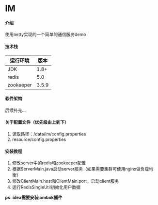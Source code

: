 # IM

#### 介绍
使用netty实现的一个简单的通信服务demo

#### 技术栈


| 运行环境 | 版本 |
| --- | --- |
| JDK | 1.8+ |
| redis | 5.0 |
| zookeeper | 3.5.9 |

#### 软件架构

后续补充...

#### 关于配置文件（优先级由上到下）

1.  读取路径：/data/im/config.properties
2.  resource/config.properties  


#### 安装教程

1.  修改server中的redis和zookeeper配置
2.  根据ServerMain.java启动server服务（如果需要集群可使用nginx做负载均衡）
3.  修改ClientMain.host和ClientMain.port，启动client服务
4.  运行RedisSingleUtil初始化用户数据

**ps: idea需要安装lombok插件**
